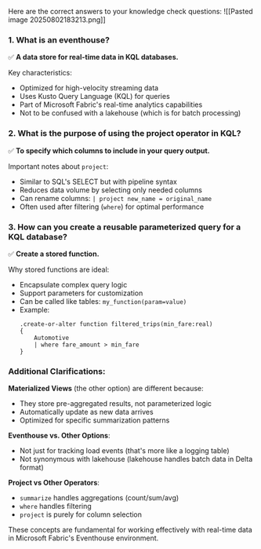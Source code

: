 Here are the correct answers to your knowledge check questions:
![[Pasted image 20250802183213.png]]
### 1. What is an eventhouse?
✅ **A data store for real-time data in KQL databases.**

Key characteristics:
- Optimized for high-velocity streaming data
- Uses Kusto Query Language (KQL) for queries
- Part of Microsoft Fabric's real-time analytics capabilities
- Not to be confused with a lakehouse (which is for batch processing)

### 2. What is the purpose of using the project operator in KQL?
✅ **To specify which columns to include in your query output.**

Important notes about `project`:
- Similar to SQL's SELECT but with pipeline syntax
- Reduces data volume by selecting only needed columns
- Can rename columns: `| project new_name = original_name`
- Often used after filtering (`where`) for optimal performance

### 3. How can you create a reusable parameterized query for a KQL database?
✅ **Create a stored function.**

Why stored functions are ideal:
- Encapsulate complex query logic
- Support parameters for customization
- Can be called like tables: `my_function(param=value)`
- Example:
  ```kql
  .create-or-alter function filtered_trips(min_fare:real)
  {
      Automotive
      | where fare_amount > min_fare
  }
  ```

### Additional Clarifications:

**Materialized Views** (the other option) are different because:
- They store pre-aggregated results, not parameterized logic
- Automatically update as new data arrives
- Optimized for specific summarization patterns

**Eventhouse vs. Other Options**:
- Not just for tracking load events (that's more like a logging table)
- Not synonymous with lakehouse (lakehouse handles batch data in Delta format)

**Project vs Other Operators**:
- `summarize` handles aggregations (count/sum/avg)
- `where` handles filtering
- `project` is purely for column selection

These concepts are fundamental for working effectively with real-time data in Microsoft Fabric's Eventhouse environment.